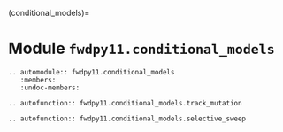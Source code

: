 (conditional_models)=

# Module `fwdpy11.conditional_models`

```{eval-rst}
.. automodule:: fwdpy11.conditional_models
   :members:
   :undoc-members:

.. autofunction:: fwdpy11.conditional_models.track_mutation

.. autofunction:: fwdpy11.conditional_models.selective_sweep
```



